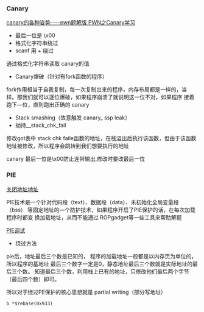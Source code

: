 ### Canary
[canary的各种姿势----pwn题解版  ](https://www.52pojie.cn/thread-932096-1-1.html)
[PWN之Canary学习](https://www.jianshu.com/p/85d0f7ae822e)

* 最后一位是 \x00
* 格式化字符串绕过
* scanf 用 + 绕过

通过格式化字符串读取 canary的值

* Canary爆破（针对有fork函数的程序）

fork作用相当于自我复制，每一次复制岀来的程序，内存布局都是一样的，当
样。那我们就可以逐位爆破，如果程序崩溃了就说明这一位不对，如果程序
接着跑下—位，直到跑出正确的 canary

* Stack smashing（故意触发 canary_ ssp leak）
* 劫持__stack_chk_fail

修改got表中 stack chk faile函数的地址，在栈溢出后执行该函数，但由于该函数地址被修改，所以程序会跳转到我们想要执行的地址

canary 最后一位是\x00防止连带输出,修改时要改最后一位
### PIE
[关闭地址地址](../../Reverse/re_001_PE_ELF.md#%E5%85%B3%E9%97%AD%E9%9A%8F%E6%9C%BA%E5%8C%96pie)

PIE技术是一个针对代码段（text）、数据段（data）、未初始化全局变量段（bss）
等固定地址的—个防护技术，如果程序开启了PIE保护的话，在每次加载程序时都变
换加载地址，从而不能通过 ROPgadget等一些工具来帮助解题

[PIE调试](https://www.bilibili.com/video/BV1Uv411j7fr?p=8)

* 绕过方法

pie后，地址最后三个数是已知的，
程序的加载地址一般都是以内存页为单位的，所以程序的基地址
最后三个数字一定是0，静态地址最后三个数就是实际地址的最后三个数。
知道最后三个数，利用栈上已有的地址，只修改他们最后两个字节（最后四个数）即可。

所以对于绕过PE保护的核心思想就是 partial writing（部分写地址）

`b *$rebase(0x933)`

